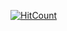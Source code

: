 [![HitCount](http://hits.dwyl.com/rileyjshaw/rileyjshaw.svg)](http://hits.dwyl.com/rileyjshaw/rileyjshaw)
